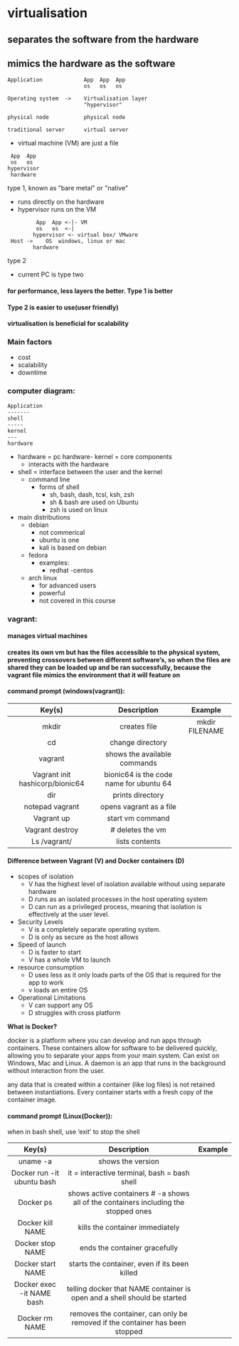# virtualisation
## separates the software from the hardware
## mimics the hardware as the software

```
Application             App  App  App
                        os   os   os

Operating system  ->    Virtualisation layer 
                        "hypervisor"

physical node           physical node

traditional server      virtual server
```
- virtual machine (VM) are just a file
```
 App  App 
 os   os 
hypervisor
 hardware
```
type 1, known as "bare metal" or "native"
- runs directly on the hardware
- hypervisor runs on the VM
```
         App  App <-|- VM
         os   os  <-|
        hypervisor <- virtual box/ VMware 
 Host ->    OS  windows, linux or mac
        hardware
```
 type 2
- current PC is type two
#### for performance, less layers the better. Type 1 is better
#### Type 2 is easier to use(user friendly)
#### virtualisation is beneficial for scalability
### Main factors
- cost
- scalability
- downtime


### computer diagram:
```
Application
-------
shell
-----
kernel
---
hardware
```
- hardware = pc hardware- kernel = core components
  - interacts with the hardware
- shell = interface between the user and the kernel
    - command line
        - forms of shell
            - sh, bash, dash, tcsl, ksh, zsh
            - sh & bash are used on Ubuntu
            - zsh is used on linux
- main distributions 
  - debian
    - not commerical
    - ubuntu is one
    - kali is based on debian  
  - fedora
    - examples:
      - redhat
      -centos
  - arch linux
    - for advanced users
    - powerful
    - not covered in this course
    
### vagrant:
#### manages virtual machines
#### creates its own vm but has the files accessible to the physical system, preventing crossovers between different software’s, so when the files are shared they can be loaded up and be ran successfully, because the vagrant file mimics the environment that it will feature on

#### command prompt (windows(vagrant)):
| Key(s) | Description | Example |
|:---------: |:----------------------------: |:--------: |
| mkdir | creates file | mkdir FILENAME |
| cd | change directory |  | 
| vagrant | shows the available commands |  | 
| Vagrant init hashicorp/bionic64   | bionic64 is the code name for ubuntu 64 |  | 
| dir | prints directory |  | 
| notepad vagrant | opens vagrant as a file |  | 
| Vagrant up  | start vm command |  | 
| Vagrant destroy  | # deletes the vm |  | 
| Ls /vagrant/ | lists contents |  |

#### Difference between Vagrant (V) and Docker containers (D)
- scopes of isolation
    - V has the highest level of isolation available without using separate hardware
    - D runs as an isolated processes in the host operating system
    - D can run as a privileged process, meaning that isolation is effectively at the user level.
- Security Levels
    - V is a completely separate operating system.
    - D is only as secure as the host allows
- Speed of launch
    - D is faster to start
    - V has a whole VM to launch
- resource consumption
    - D uses less as it only loads parts of the OS that is required for the app to work
    - v loads an entire OS
- Operational Limitations
    - V can support any OS
    - D struggles with cross platform

**What is Docker?**

docker is a platform where you can develop and run apps through containers. These containers allow for software to be delivered quickly, allowing you to separate your apps from your main system.
Can exist on Windows, Mac and Linux. A daemon is an app that runs in the background without interaction from the user.

any data that is created within a container (like log files) is not retained between instantiations. Every container starts with a fresh copy of the container image.
#### command prompt (Linux(Docker)):
when in bash shell, use ‘exit’ to stop the shell

| Key(s) | Description | Example |
|:---------: |:----------------------------: |:--------: |
| uname -a | shows the version |  |
| Docker run -it ubuntu bash | it = interactive terminal, bash = bash shell |  | 
| Docker ps | shows active containers # -a shows all of the containers including the stopped ones |  | 
| Docker kill NAME | kills the container immediately |  | 
| Docker stop NAME | ends the container gracefully |  | 
| Docker start NAME | starts the container, even if its been killed |  | 
| Docker exec -it NAME bash | telling docker that NAME container is open and a shell should be started |  | 
| Docker rm NAME | removes the container, can only be removed if the container has been stopped |  | 

